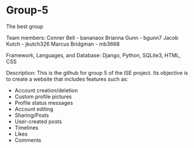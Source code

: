 # Group-5
The best group

Team members:
Conner Bell - bananaox
Brianna Gunn - bgunn7
Jacob Kutch - jkutch326
Marcus Bridgman - mb3668

Framework, Languages, and Database:
Django, Python, SQLite3, HTML, CSS

Description:
This is the github for group 5 of the ISE project. 
Its objective is to create a website that includes features such as: 
 - Account creation/deletion
 - Custom profile pictures
 - Profile status messages
 - Account editing
 - Sharing/Posts
 - User-created posts
 - Timelines
 - Likes
 - Comments
